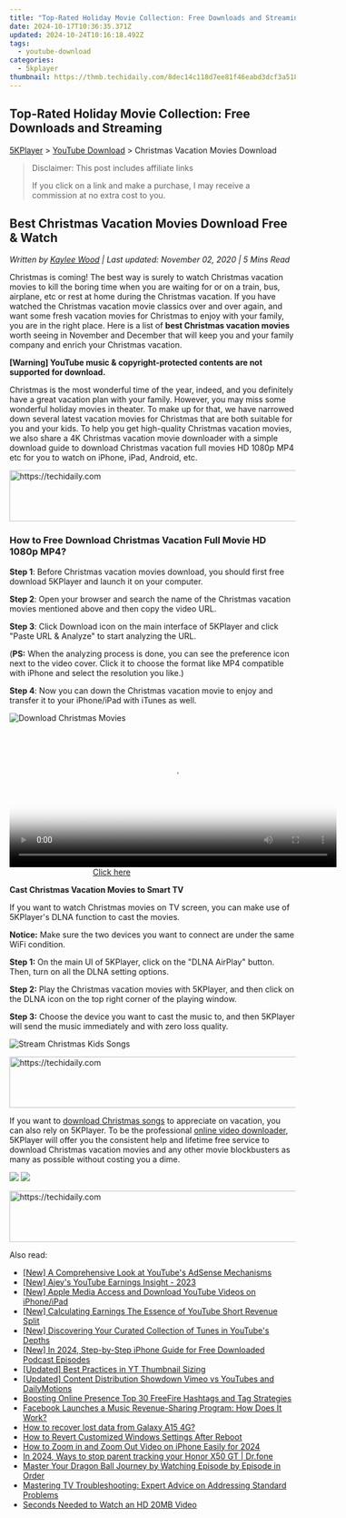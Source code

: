 ```yaml
---
title: "Top-Rated Holiday Movie Collection: Free Downloads and Streaming"
date: 2024-10-17T10:36:35.371Z
updated: 2024-10-24T10:16:18.492Z
tags:
  - youtube-download
categories:
  - 5kplayer
thumbnail: https://thmb.techidaily.com/8dec14c118d7ee81f46eabd3dcf3a5188bbf56bf80fdef23b5e5cacf3addecc5.jpg
---
```


## Top-Rated Holiday Movie Collection: Free Downloads and Streaming

[5KPlayer](https://tools.techidaily.com/5kplayer/products/) \> [YouTube Download](https://tools.techidaily.com/5kplayer/youtube-download/) \> Christmas Vacation Movies Download

>  Disclaimer: This post includes affiliate links
>
>  If you click on a link and make a purchase, I may receive a commission at no extra cost to you.
>

## Best Christmas Vacation Movies Download Free & Watch

 _Written by [Kaylee Wood](https://www.quora.com/profile/Amanda-Hu-21) | Last updated: November 02, 2020 | 5 Mins Read_

Christmas is coming! The best way is surely to watch Christmas vacation movies to kill the boring time when you are waiting for or on a train, bus, airplane, etc or rest at home during the Christmas vacation. If you have watched the Christmas vacation movie classics over and over again, and want some fresh vacation movies for Christmas to enjoy with your family, you are in the right place. Here is a list of **best Christmas vacation movies** worth seeing in November and December that will keep you and your family company and enrich your Christmas vacation. 

**\[Warning\] YouTube music & copyright-protected contents are not supported for download.**

Christmas is the most wonderful time of the year, indeed, and you definitely have a great vacation plan with your family. However, you may miss some wonderful holiday movies in theater. To make up for that, we have narrowed down several latest vacation movies for Christmas that are both suitable for you and your kids. To help you get high-quality Christmas vacation movies, we also share a 4K Christmas vacation movie downloader with a simple download guide to download Christmas vacation full movies HD 1080p MP4 etc for you to watch on iPhone, iPad, Android, etc.

<!-- affiliate ads begin -->
<a href="https://appsumo.8odi.net/c/5597632/2087394/7443" target="_top" id="2087394">
  <img src="//a.impactradius-go.com/display-ad/7443-2087394" border="0" alt="https://techidaily.com" width="728" height="90"/>
</a>
<img height="0" width="0" src="https://appsumo.8odi.net/i/5597632/2087394/7443" style="position:absolute;visibility:hidden;" border="0" />
<!-- affiliate ads end -->

### How to Free Download Christmas Vacation Full Movie HD 1080p MP4?

**Step 1**: Before Christmas vacation movies download, you should first free download 5KPlayer and launch it on your computer.

**Step 2**: Open your browser and search the name of the Christmas vacation movies mentioned above and then copy the video URL. 

**Step 3**: Click Download icon on the main interface of 5KPlayer and click "Paste URL & Analyze" to start analyzing the URL.

(**PS:** When the analyzing process is done, you can see the preference icon next to the video cover. Click it to choose the format like MP4 compatible with iPhone and select the resolution you like.)

**Step 4**: Now you can down the Christmas vacation movie to enjoy and transfer it to your iPhone/iPad with iTunes as well.

![Download Christmas Movies](https://www.5kplayer.com/youtube-download/img/5kp-cheerleader-omi-zjy-001.jpg) 

<!-- affiliate ads begin -->
<span id="1983575">
					<video width="576" height="240" style="cursor:pointer"
           poster="//a.impactradius-go.com/display-clicktoplayimage/1983575.png"
           onclick="if(!this.playClicked){this.play();this.setAttribute('controls',true);this.playClicked=true;}">
	   <source src="//a.impactradius-go.com/display-ad/22993-1983575">
	   <img src="//a.impactradius-go.com/display-clicktoplayimage/1983575.png" style="border: none; height: 100%; width: 100%; object-fit: contain">
	</video>
	<div style="width:360px;text-align:center"><a href="javascript:window.open(decodeURIComponent('https%3A%2F%2Fhomestyler.sjv.io%2Fc%2F5597632%2F1983575%2F22993'), '_blank');void(0);">Click here</a></div>
</span>
<img height="0" width="0" src="https://imp.pxf.io/i/5597632/1983575/22993" style="position:absolute;visibility:hidden;" border="0" />
<!-- affiliate ads end -->

**Cast Christmas Vacation Movies to Smart TV**

If you want to watch Christmas movies on TV screen, you can make use of 5KPlayer's DLNA function to cast the movies.

**Notice:** Make sure the two devices you want to connect are under the same WiFi condition.

**Step 1:** On the main UI of 5KPlayer, click on the "DLNA AirPlay" button. Then, turn on all the DLNA setting options.

**Step 2:** Play the Christmas vacation movies with 5KPlayer, and then click on the DLNA icon on the top right corner of the playing window.

**Step 3:** Choose the device you want to cast the music to, and then 5KPlayer will send the music immediately and with zero loss quality.

![Stream Christmas Kids Songs](https://www.5kplayer.com/youtube-download/../live-streaming/img/cast-iptv.jpg) 

<!-- affiliate ads begin -->
<a href="https://aligracehair.sjv.io/c/5597632/1885947/19272" target="_top" id="1885947">
  <img src="//a.impactradius-go.com/display-ad/19272-1885947" border="0" alt="https://techidaily.com" width="728" height="90"/>
</a>
<img height="0" width="0" src="https://aligracehair.sjv.io/i/5597632/1885947/19272" style="position:absolute;visibility:hidden;" border="0" />
<!-- affiliate ads end -->

If you want to [download Christmas songs](https://tools.techidaily.com/5kplayer/youtube-download/) to appreciate on vacation, you can also rely on 5KPlayer. To be the professional [online video downloader](https://tools.techidaily.com/5kplayer/youtube-download/), 5KPlayer will offer you the consistent help and lifetime free service to download Christmas vacation movies and any other movie blockbusters as many as possible without costing you a dime. 

[![](https://www.5kplayer.com/youtube-download/../button/freedownwhitewin.png)](https://tools.techidaily.com/5kplayer/products/) [![](https://www.5kplayer.com/youtube-download/../button/freedownbackmac.png)](https://tools.techidaily.com/5kplayer/products/)

<!-- affiliate ads begin -->
<a href="https://appsumo.8odi.net/c/5597632/2082526/7443" target="_top" id="2082526">
  <img src="//a.impactradius-go.com/display-ad/7443-2082526" border="0" alt="https://techidaily.com" width="728" height="90"/>
</a>
<img height="0" width="0" src="https://appsumo.8odi.net/i/5597632/2082526/7443" style="position:absolute;visibility:hidden;" border="0" />
<!-- affiliate ads end -->

<ins class="adsbygoogle"
     style="display:block"
     data-ad-format="autorelaxed"
     data-ad-client="ca-pub-7571918770474297"
     data-ad-slot="1223367746"></ins>

<ins class="adsbygoogle"
     style="display:block"
     data-ad-client="ca-pub-7571918770474297"
     data-ad-slot="8358498916"
     data-ad-format="auto"
     data-full-width-responsive="true"></ins>

<span class="atpl-alsoreadstyle">Also read:</span>
<div><ul>
<li><a href="https://youtube-video-recordings.techidaily.com/new-a-comprehensive-look-at-youtubes-adsense-mechanisms/"><u>[New] A Comprehensive Look at YouTube's AdSense Mechanisms</u></a></li>
<li><a href="https://youtube-video-recordings.techidaily.com/new-ajeys-youtube-earnings-insight-2023/"><u>[New] Ajey's YouTube Earnings Insight - 2023</u></a></li>
<li><a href="https://youtube-video-recordings.techidaily.com/new-apple-media-access-and-download-youtube-videos-on-iphoneipad/"><u>[New] Apple Media Access and Download YouTube Videos on iPhone/iPad</u></a></li>
<li><a href="https://youtube-video-recordings.techidaily.com/new-calculating-earnings-the-essence-of-youtube-short-revenue-split/"><u>[New] Calculating Earnings The Essence of YouTube Short Revenue Split</u></a></li>
<li><a href="https://youtube-video-recordings.techidaily.com/new-discovering-your-curated-collection-of-tunes-in-youtubes-depths/"><u>[New] Discovering Your Curated Collection of Tunes in YouTube's Depths</u></a></li>
<li><a href="https://article-helps.techidaily.com/new-in-2024-step-by-step-iphone-guide-for-free-downloaded-podcast-episodes/"><u>[New] In 2024, Step-by-Step iPhone Guide for Free Downloaded Podcast Episodes</u></a></li>
<li><a href="https://youtube-video-recordings.techidaily.com/updated-best-practices-in-yt-thumbnail-sizing/"><u>[Updated] Best Practices in YT Thumbnail Sizing</u></a></li>
<li><a href="https://youtube-video-recordings.techidaily.com/updated-content-distribution-showdown-vimeo-vs-youtubes-and-dailymotions/"><u>[Updated] Content Distribution Showdown Vimeo vs YouTubes and DailyMotions</u></a></li>
<li><a href="https://youtube-video-recordings.techidaily.com/boosting-online-presence-top-30-freefire-hashtags-and-tag-strategies/"><u>Boosting Online Presence Top 30 FreeFire Hashtags and Tag Strategies</u></a></li>
<li><a href="https://facebook.techidaily.com/facebook-launches-a-music-revenue-sharing-program-how-does-it-work/"><u>Facebook Launches a Music Revenue-Sharing Program: How Does It Work?</u></a></li>
<li><a href="https://blog-min.techidaily.com/how-to-recover-lost-data-from-galaxy-a15-4g-by-fonelab-android-recover-data/"><u>How to recover lost data from Galaxy A15 4G?</u></a></li>
<li><a href="https://windows11.techidaily.com/how-to-revert-customized-windows-settings-after-reboot/"><u>How to Revert Customized Windows Settings After Reboot</u></a></li>
<li><a href="https://fox-info.techidaily.com/how-to-zoom-in-and-zoom-out-video-on-iphone-easily-for-2024/"><u>How to Zoom in and Zoom Out Video on iPhone Easily for 2024</u></a></li>
<li><a href="https://android-location-track.techidaily.com/in-2024-ways-to-stop-parent-tracking-your-honor-x50-gt-drfone-by-drfone-virtual-android/"><u>In 2024, Ways to stop parent tracking your Honor X50 GT | Dr.fone</u></a></li>
<li><a href="https://techno-recovery.techidaily.com/master-your-dragon-ball-journey-by-watching-episode-by-episode-in-order/"><u>Master Your Dragon Ball Journey by Watching Episode by Episode in Order</u></a></li>
<li><a href="https://techtrends.techidaily.com/mastering-tv-troubleshooting-expert-advice-on-addressing-standard-problems/"><u>Mastering TV Troubleshooting: Expert Advice on Addressing Standard Problems</u></a></li>
<li><a href="https://extra-resources.techidaily.com/seconds-needed-to-watch-an-hd-20mb-video/"><u>Seconds Needed to Watch an HD 20MB Video</u></a></li>
</ul></div>


